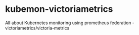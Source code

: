# kubemon-victoriametrics
All about Kubernetes monitoring using prometheus federation - victoriametrics/victoria-metrics
